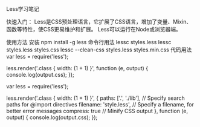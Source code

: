 Less学习笔记

快速入门：
Less是CSS预处理语言，它扩展了CSS语言，增加了变量、Mixin、函数等特性，使CSS更易维护和扩展。
Less可以运行在Node或浏览器端。

使用方法
安装
npm install -g less
命令行用法
lessc styles.less
lessc styles.less styles.css
lessc --clean-css styles.less styles.min.css
代码用法
var less = require('less');

less.render('.class { width: (1 + 1) }', function (e, output) {
  console.log(output.css);
});

var less = require('less');

less.render('.class { width: (1 + 1) }',
    {
      paths: ['.', './lib'],  // Specify search paths for @import directives
      filename: 'style.less', // Specify a filename, for better error messages
      compress: true          // Minify CSS output
    },
    function (e, output) {
       console.log(output.css);
    });

